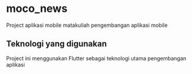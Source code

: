 # moco_news
Project aplikasi mobile matakuliah pengembangan aplikasi mobile

## Teknologi yang digunakan
Project ini menggunakan Flutter sebagai teknologi utama pengembangan aplikasi